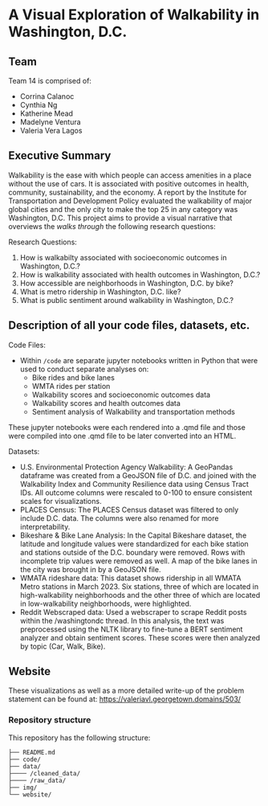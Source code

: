 # A Visual Exploration of Walkability in Washington, D.C.

## Team

Team 14 is comprised of: 
* Corrina Calanoc
* Cynthia Ng
* Katherine Mead
* Madelyne Ventura
* Valeria Vera Lagos

## Executive Summary 

Walkability is the ease with which people can access amenities in a place without the use of cars. It is associated with positive outcomes in health, community, sustainability, and the economy. A report by the Institute for Transportation and Development Policy evaluated the walkability of major global cities and the only city to make the top 25 in any category was Washington, D.C. This project aims to provide a visual narrative that overviews the *walks through* the following research questions:

Research Questions:

1. How is walkabilty associated with socioeconomic outcomes in Washington, D.C.?
2. How is walkability associated with health outcomes in Washington, D.C.?
3. How accessible are neighborhoods in Washington, D.C. by bike? 
4. What is metro ridership in Washington, D.C. like?
5. What is public sentiment around walkability in Washington, D.C.?

## Description of all your code files, datasets, etc.

Code Files:
* Within `/code` are separate jupyter notebooks written in Python that were used to conduct separate analyses on:
  * Bike rides and bike lanes
  * WMTA rides per station
  * Walkability scores and socioeconomic outcomes data
  * Walkability scores and health outcomes data
  * Sentiment analysis of Walkability and transportation methods
  
These jupyter notebooks were each rendered into a .qmd file and those were compiled into one .qmd file to be later converted into an HTML. 

Datasets:
* U.S. Environmental Protection Agency Walkability: A GeoPandas dataframe was created from a GeoJSON file of D.C. and joined with the Walkability Index and Community Resilience data using Census Tract IDs. All outcome columns were rescaled to 0-100 to ensure consistent scales for visualizations.
* PLACES Census: The PLACES Census dataset was filtered to only include D.C. data. The columns were also renamed for more interpretability.
* Bikeshare & Bike Lane Analysis: In the Capital Bikeshare dataset, the latitude and longitude values were standardized for each bike station and stations outside of the D.C. boundary were removed. Rows with incomplete trip values were removed as well. A map of the bike lanes in the city was brought in by a GeoJSON file.
* WMATA rideshare data: This dataset shows ridership in all WMATA Metro stations in March 2023. Six stations, three of which are located in high-walkability neighborhoods and the other three of which are located in low-walkability neighborhoods, were highlighted.
* Reddit Webscraped data: Used a webscraper to scrape Reddit posts within the /washingtondc thread. In this analysis, the text was preprocessed using the NLTK library to fine-tune a BERT sentiment analyzer and obtain sentiment scores. These scores were then analyzed by topic (Car, Walk, Bike). 


## Website

These visualizations as well as a more detailed write-up of the problem statement can be found at: https://valeriavl.georgetown.domains/503/

### Repository structure
This repository has the following structure:

```.
├── README.md
├── code/
├── data/
├──── /cleaned_data/
├──── /raw_data/
├── img/
└── website/
```
